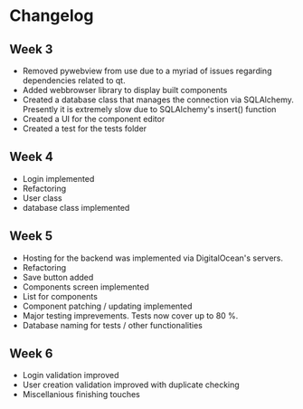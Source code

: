 # Changelog

## Week 3

- Removed pywebview from use due to a myriad of issues regarding dependencies related to qt.
- Added webbrowser library to display built components
- Created a database class that manages the connection via SQLAlchemy. Presently it is extremely slow due to SQLAlchemy's insert() function
- Created a UI for the component editor
- Created a test for the tests folder

## Week 4

- Login implemented
- Refactoring
- User class
- database class implemented

## Week 5

- Hosting for the backend was implemented via DigitalOcean's servers.
- Refactoring
- Save button added
- Components screen implemented
- List for components
- Component patching / updating implemented
- Major testing imprevements. Tests now cover up to 80 %.
- Database naming for tests / other functionalities

## Week 6

- Login validation improved
- User creation validation improved with duplicate checking
- Miscellanious finishing touches
